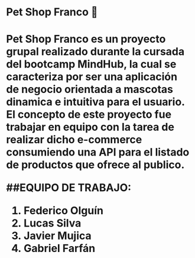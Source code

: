 <h1>Pet Shop Franco 🐶<h1/>

Pet Shop Franco es un proyecto grupal realizado durante la cursada del bootcamp MindHub, la cual se caracteriza por ser una aplicación de negocio orientada a mascotas dinamica e intuitiva para el usuario. El concepto de este proyecto fue trabajar en equipo con la tarea de realizar dicho e-commerce consumiendo una API para el listado de productos que ofrece al publico.

##EQUIPO DE TRABAJO:

1. Federico Olguín
2. Lucas Silva
3. Javier Mujica
4. Gabriel Farfán
